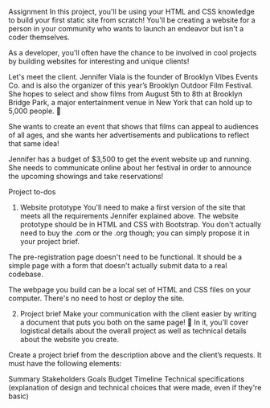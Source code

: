 Assignment
In this project, you'll be using your HTML and CSS knowledge to build your first static site from scratch! You'll be creating a website for a person in your community who wants to launch an endeavor but isn't a coder themselves. 

As a developer, you'll often have the chance to be involved in cool projects by building websites for interesting and unique clients!

Let's meet the client. Jennifer Viala is the founder of Brooklyn Vibes Events Co. and is also the organizer of this year’s Brooklyn Outdoor Film Festival. She hopes to select and show films from August 5th to 8th at Brooklyn Bridge Park, a major entertainment venue in New York that can hold up to 5,000 people. 🌉

She wants to create an event that shows that films can appeal to audiences of all ages, and she wants her advertisements and publications to reflect that same idea!

Jennifer has a budget of $3,500 to get the event website up and running. She needs to communicate online about her festival in order to announce the upcoming showings and take reservations!

Project to-dos
1. Website prototype
You'll need to make a first version of the site that meets all the requirements Jennifer explained above. The website prototype should be in HTML and CSS with Bootstrap. You don't actually need to buy the .com or the .org though; you can simply propose it in your project brief.

The pre-registration page doesn't need to be functional. It should be a simple page with a form that doesn't actually submit data to a real codebase.

The webpage you build can be a local set of HTML and CSS files on your computer. There's no need to host or deploy the site.

2. Project brief
Make your communication with the client easier by writing a document that puts you both on the same page! 🙌 In it, you'll cover logistical details about the overall project as well as technical details about the website you create.

Create a project brief from the description above and the client’s requests. It must have the following elements:

Summary
Stakeholders
Goals
Budget
Timeline
Technical specifications (explanation of design and technical choices that were made, even if they're basic)